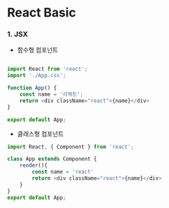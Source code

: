 # React Basic

### 1. JSX

+ 함수형 컴포넌트

```javascript

import React from 'react';
import './App.css';

function App() {
    const name = '리액트';
    return <div className="react">{name}</div>
}

export default App;
```

+ 클래스형 컴포넌트

```javascript
import React, { Component } from 'react';

class App extends Component {
    render(){
        const name = 'react'
        return <div className="react">{name}</div>
    }
}
export default App;

```